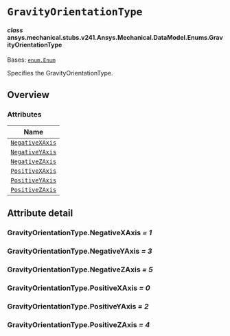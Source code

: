 # `GravityOrientationType`



#### *class* ansys.mechanical.stubs.v241.Ansys.Mechanical.DataModel.Enums.GravityOrientationType

Bases: [`enum.Enum`](https://docs.python.org/3/library/enum.html#enum.Enum)

Specifies the GravityOrientationType.

<!-- !! processed by numpydoc !! -->

<a id="overview"></a>

## Overview

### Attributes

| Name |
| ------------------------------------------------------------------------------------------------------------------------------------------ |
| [`NegativeXAxis`](../../../../../v242/Ansys/Mechanical/DataModel/Enums/GravityOrientationType.md#GravityOrientationType.NegativeXAxis) |
| [`NegativeYAxis`](../../../../../v242/Ansys/Mechanical/DataModel/Enums/GravityOrientationType.md#GravityOrientationType.NegativeYAxis) |
| [`NegativeZAxis`](../../../../../v242/Ansys/Mechanical/DataModel/Enums/GravityOrientationType.md#GravityOrientationType.NegativeZAxis) |
| [`PositiveXAxis`](../../../../../v242/Ansys/Mechanical/DataModel/Enums/GravityOrientationType.md#GravityOrientationType.PositiveXAxis) |
| [`PositiveYAxis`](../../../../../v242/Ansys/Mechanical/DataModel/Enums/GravityOrientationType.md#GravityOrientationType.PositiveYAxis) |
| [`PositiveZAxis`](../../../../../v242/Ansys/Mechanical/DataModel/Enums/GravityOrientationType.md#GravityOrientationType.PositiveZAxis) |

<a id="attribute-detail"></a>

## Attribute detail

<a id="GravityOrientationType.NegativeXAxis"></a>

### GravityOrientationType.NegativeXAxis *= 1*

<a id="GravityOrientationType.NegativeYAxis"></a>

### GravityOrientationType.NegativeYAxis *= 3*

<a id="GravityOrientationType.NegativeZAxis"></a>

### GravityOrientationType.NegativeZAxis *= 5*

<a id="GravityOrientationType.PositiveXAxis"></a>

### GravityOrientationType.PositiveXAxis *= 0*

<a id="GravityOrientationType.PositiveYAxis"></a>

### GravityOrientationType.PositiveYAxis *= 2*

<a id="GravityOrientationType.PositiveZAxis"></a>

### GravityOrientationType.PositiveZAxis *= 4*


